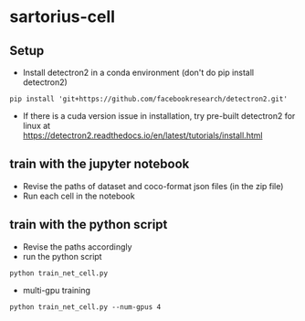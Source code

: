 # sartorius-cell

## Setup
- Install detectron2 in a conda environment (don't do pip install detectron2)
```
pip install 'git+https://github.com/facebookresearch/detectron2.git'
```
- If there is a cuda version issue in installation, try pre-built detectron2 for linux at  
https://detectron2.readthedocs.io/en/latest/tutorials/install.html 

## train with the jupyter notebook
- Revise the paths of dataset and coco-format json files (in the zip file)
- Run each cell in the notebook


## train with the python script
- Revise the paths accordingly
- run the python script
```
python train_net_cell.py
```
- multi-gpu training
```
python train_net_cell.py --num-gpus 4
```
